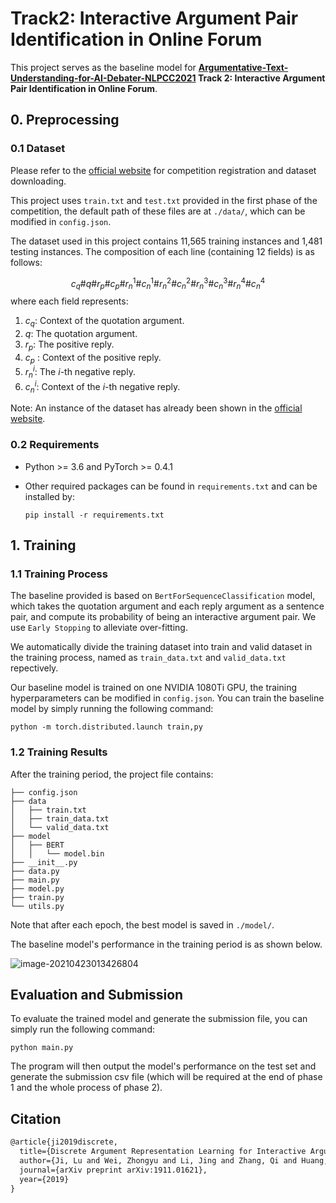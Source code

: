 # **Track2: Interactive Argument Pair Identification in Online Forum**

This project serves as the baseline model for **[Argumentative-Text-Understanding-for-AI-Debater-NLPCC2021](https://github.com/AIDebater/Argumentative-Text-Understanding-for-AI-Debater-NLPCC2021) Track 2: Interactive Argument Pair Identification in Online Forum**.

## 0. Preprocessing

### 0.1 Dataset

Please refer to the [official website](http://www.fudan-disc.com/sharedtask/AIDebater21/index.html) for competition registration and dataset downloading.

This project uses `train.txt` and `test.txt` provided in the first phase of the competition, the default path of these files are at `./data/`, which can be modified in `config.json`.

The dataset used in this project contains 11,565 training instances and 1,481 testing instances. The composition of each line (containing 12 fields) is as follows:

$$
c_q\#q \#r_p\#c_p\#r_n^1\#c_n^1\#r_n^2\#c_n^2\#r_n^3\#c_n^3\#r_n^4\#c_n^4
$$
where each field represents:

1. $c_q$: Context of the quotation argument.
2. $q$: The quotation argument.
3. $r_p$: The positive reply.
4. $c_p$ : Context of the positive reply.
5. $r_n^i$: The $i$-th negative reply.
6. $c_n^i$: Context of the $i$-th negative reply.

Note: An instance of the dataset has already been shown in the  [official website](http://www.fudan-disc.com/sharedtask/AIDebater21/index.html).

### 0.2 Requirements

- Python >= 3.6 and PyTorch >= 0.4.1

- Other required packages can be found in `requirements.txt` and can be installed by:

  ```
  pip install -r requirements.txt
  ```

## 1. Training

### 1.1 Training Process

The baseline provided is based on `BertForSequenceClassification` model, which takes the quotation argument and each reply argument as a sentence pair, and compute its probability of being an interactive argument pair. We use `Early Stopping` to alleviate over-fitting.

We automatically divide the training dataset into train and valid dataset in the training process, named as `train_data.txt` and `valid_data.txt` repectively.

Our baseline model is trained on one NVIDIA 1080Ti GPU, the training hyperparameters can be modified in `config.json`. You can train the baseline model by simply running the following command:

```shell
python -m torch.distributed.launch train,py
```

### 1.2 Training Results

After the training period, the project file contains:

```
├── config.json
├── data
│   ├── train.txt
│   ├── train_data.txt
│   └── valid_data.txt
├── model
│   ├── BERT
│   │   └── model.bin
├── __init__.py
├── data.py
├── main.py
├── model.py
├── train.py
└── utils.py
```

Note that after each epoch, the best model is saved in `./model/`.

The baseline model's performance in the training period is as shown below.

![image-20210423013426804](C:\Users\johns\AppData\Roaming\Typora\typora-user-images\image-20210423013426804.png)

## Evaluation and Submission

To evaluate the trained model and generate the submission file, you can simply run the following command:

```
python main.py
```

The program will then output the model's performance on the test set and generate the submission csv file (which will be required at the end of phase 1 and the whole process of phase 2).

## Citation

```markdown
@article{ji2019discrete,
  title={Discrete Argument Representation Learning for Interactive Argument Pair Identification},
  author={Ji, Lu and Wei, Zhongyu and Li, Jing and Zhang, Qi and Huang, Xuanjing},
  journal={arXiv preprint arXiv:1911.01621},
  year={2019}
}
```

